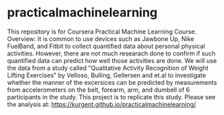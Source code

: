 # practicalmachinelearning
This repository is for Coursera Practical Machine Learning Course.
Overview:
It is common to use devices such as Jawbone Up, Nike FuelBand, and Fitbit to collect quantified data about personal physical activities. However, there are not much researach done to confirm if such quantified data can predict how well those activities are done. We will use the data from a study called "Qualitative Activity Recognition of Weight Lifting Exercises" by Velloso, Bulling, Gellersen and et.al to investigate whether the manner of the excersices can be predicted by measurements from accelerometers on the belt, forearm, arm, and dumbell of 6 participants in the study.  This project is to replicate this study.  Please see the analysis at: https://kurgent.github.io/practicalmachinelearning/

